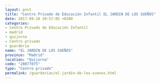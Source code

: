 ```yaml
---
layout: post
title: "Centro Privado de Educación Infantil EL JARDIN DE LOS SUEÑOS"
date: 2017-09-20 20:57:05 +0200
categories:
- Centro Privado de Educación Infantil
- madrid
- quijorna
- Centro privado
- guarderia
name: "EL JARDIN DE LOS SUEÑOS"
province: "Madrid"
location: "Quijorna"
code: "28077075"
type: "Centro privado"
permalink: /guarderias/el-jardin-de-los-suenos.html
---
```

